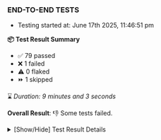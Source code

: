 ### END-TO-END TESTS

- Testing started at: June 17th 2025, 11:46:51 pm

**📦 Test Result Summary**

- ✅ 79 passed
- ❌ 1 failed
- ⚠️ 0 flaked
- ⏩ 1 skipped

⌛ _Duration: 9 minutes and 3 seconds_

**Overall Result**: 👎 Some tests failed.



<details>
    <summary>[Show/Hide] Test Result Details</summary>
    <div markdown="1">

| Test | Browser | Test Case | Tags | Result |
| :---: | :---: | :--- | :---: | :---: |
| 1 | chromium-local-provider | Compare test of a performance profile with load generator &quot;fortio&quot; and service mesh &quot;None&quot; |  | ❌ |
| 2 | chromium-local-provider | Delete a performance profile with load generator &quot;fortio&quot; and service mesh &quot;None&quot; |  | ➖ |

</div>
</details>


<!-- To see the full report, please visit our CI/CD pipeline with reporter. -->